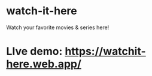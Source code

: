 # watch-it-here
Watch your favorite movies &amp; series here!
# LIve demo: https://watchit-here.web.app/
